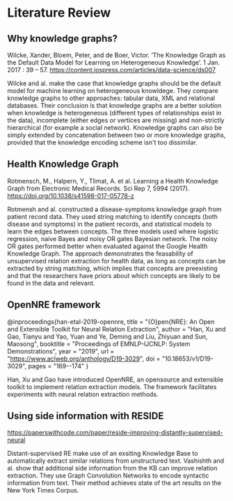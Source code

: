 # Literature Review

## Why knowledge graphs?
Wilcke, Xander, Bloem, Peter, and de Boer, Victor. ‘The Knowledge Graph as the Default Data Model for Learning on Heterogeneous Knowledge’. 1 Jan. 2017 : 39 – 57. https://content.iospress.com/articles/data-science/ds007

Wilcke and al. make the case that knowledge graphs should be the default model for machine learning on heterogeneous knowldege. They compare knowledge graphs to other approaches: tabular data, XML and relational databases. Their conclusion is that knowledge graphs are a better solution when knowledge is heterogeneous (different types of relationships exist in the data), incomplete (either edges or vertices are missing) and non-strictly hierarchical (for example a social network). Knowledge graphs can also be simply extended by concatenation between two or more knowledge graphs, provided that the knowledge encoding scheme isn't too dissimilar. 


## Health Knowledge Graph

Rotmensch, M., Halpern, Y., Tlimat, A. et al. Learning a Health Knowledge Graph from Electronic Medical Records. Sci Rep 7, 5994 (2017). https://doi.org/10.1038/s41598-017-05778-z

Rotmensh and al. constructed a disease-symptoms knowledge graph from patient record data. They used string matching to identify concepts (both disease and symptoms) in the patient records, and statistical models to learn the edges between concepts. The three models used where logistic regression, naive Bayes and noisy OR gates Bayesian network. The noisy OR gates performed better when evaluated against the Google Health Knowledge Graph. The approach demonstrates the feasability of unsupervised relation extraction for health data, as long as concepts can be extracted by string matching, which implies that concepts are preexisting and that the researchers have priors about which concepts are likely to be found in the data and relevant.

## OpenNRE framework

@inproceedings{han-etal-2019-opennre,
    title = "{O}pen{NRE}: An Open and Extensible Toolkit for Neural Relation Extraction",
    author = "Han, Xu and Gao, Tianyu and Yao, Yuan and Ye, Deming and Liu, Zhiyuan and Sun, Maosong",
    booktitle = "Proceedings of EMNLP-IJCNLP: System Demonstrations",
    year = "2019",
    url = "https://www.aclweb.org/anthology/D19-3029",
    doi = "10.18653/v1/D19-3029",
    pages = "169--174"
}

Han, Xu and Gao have introduced OpenNRE, an opensource and extensible toolkit to implement relation extraction models. The framework facilitates experiments with neural relation extraction methods.

## Using side information with RESIDE

https://paperswithcode.com/paper/reside-improving-distantly-supervised-neural

Distant-supervised RE make use of an exsiting Knowledge Base to automatically extract similar relations from unstructured text. Vashishth and al. show that additional side information from the KB can improve relation extraction. They use Graph Convolution Networks to encode syntactic information from text. Their method achieves state of the art results on the New York Times Corpus.    